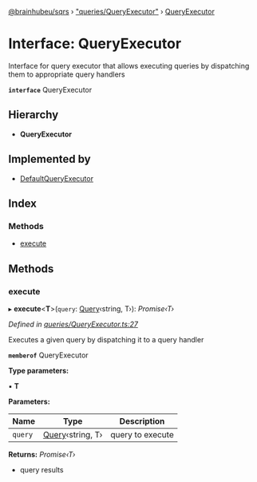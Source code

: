 [@brainhubeu/sqrs](../README.md) › ["queries/QueryExecutor"](../modules/_queries_queryexecutor_.md) › [QueryExecutor](_queries_queryexecutor_.queryexecutor.md)

# Interface: QueryExecutor

Interface for query executor that allows executing queries
by dispatching them to appropriate query handlers

**`interface`** QueryExecutor

## Hierarchy

* **QueryExecutor**

## Implemented by

* [DefaultQueryExecutor](../classes/_queries_defaultqueryexecutor_.defaultqueryexecutor.md)

## Index

### Methods

* [execute](_queries_queryexecutor_.queryexecutor.md#execute)

## Methods

###  execute

▸ **execute**<**T**>(`query`: [Query](_queries_query_.query.md)‹string, T›): *Promise‹T›*

*Defined in [queries/QueryExecutor.ts:27](https://github.com/brainhubeu/sqrs/blob/5e9c52a/packages/sqrs/src/queries/QueryExecutor.ts#L27)*

Executes a given query by dispatching it to a query handler

**`memberof`** QueryExecutor

**Type parameters:**

▪ **T**

**Parameters:**

Name | Type | Description |
------ | ------ | ------ |
`query` | [Query](_queries_query_.query.md)‹string, T› | query to execute |

**Returns:** *Promise‹T›*

- query results
